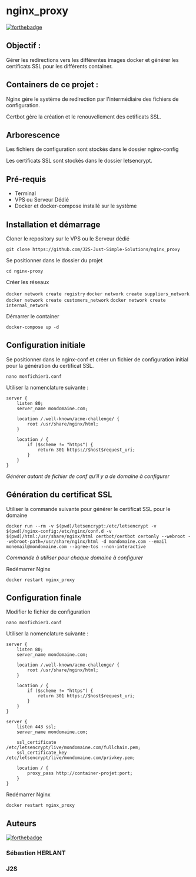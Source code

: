 # nginx_proxy

[![forthebadge](https://forthebadge.com/images/badges/docker-container.svg)](https://forthebadge.com)

## Objectif : 
Gérer les redirections vers les différentes images docker et générer les certificats SSL pour les différents container.

## Containers de ce projet :
Nginx gère le système de redirection par l'intermédiaire des fichiers de configuration.

Certbot gère la création et le renouvellement des cetificats SSL.

## Arborescence
Les fichiers de configuration sont stockés dans le dossier nginx-config

Les certificats SSL sont stockés dans le dossier letsencrypt.

## Pré-requis

- Terminal
- VPS ou Serveur Dédié
- Docker et docker-compose installé sur le système

## Installation et démarrage

Cloner le repository sur le VPS ou le Serveur dédié

`git clone https://github.com/J2S-Just-Simple-Solutions/nginx_proxy`

Se positionner dans le dossier du projet

`cd nginx-proxy`

Créer les réseaux

`docker network create registry`
`docker network create suppliers_network`
`docker network create customers_network`
`docker network create internal_network`

Démarrer le container

`docker-compose up -d`

## Configuration initiale

Se positionner dans le nginx-conf et créer un fichier de configuration initial pour la génération du certificat SSL.

`nano monfichier1.conf`

Utiliser la nomenclature suivante :

```
server {
    listen 80;
    server_name mondomaine.com;

    location /.well-known/acme-challenge/ {
        root /usr/share/nginx/html;
    }

    location / {
        if ($scheme != "https") {
            return 301 https://$host$request_uri;
        }
    }
}
```

*Générer autant de fichier de conf qu'il y a de domaine à configurer*

## Génération du certificat SSL

Utiliser la commande suivante pour générer le certificat SSL pour le domaine

`docker run --rm -v $(pwd)/letsencrypt:/etc/letsencrypt -v $(pwd)/nginx-config:/etc/nginx/conf.d -v $(pwd)/html:/usr/share/nginx/html certbot/certbot certonly --webroot --webroot-path=/usr/share/nginx/html -d mondomaine.com --email monemail@mondomaine.com --agree-tos --non-interactive`

*Commande à utiliser pour chaque domaine à configurer*

Redémarrer Nginx

`docker restart nginx_proxy`

## Configuration finale

Modifier le fichier de configuration

`nano monfichier1.conf`

Utiliser la nomenclature suivante :

```
server {
    listen 80;
    server_name mondomaine.com;

    location /.well-known/acme-challenge/ {
        root /usr/share/nginx/html;
    }

    location / {
        if ($scheme != "https") {
            return 301 https://$host$request_uri;
        }
    }
}

server {
    listen 443 ssl;
    server_name mondomaine.com;

    ssl_certificate /etc/letsencrypt/live/mondomaine.com/fullchain.pem;
    ssl_certificate_key /etc/letsencrypt/live/mondomaine.com/privkey.pem;

    location / {
        proxy_pass http://container-projet:port;
    }
}
```

Redémarrer Nginx

`docker restart nginx_proxy`

## Auteurs

[![forthebadge](https://forthebadge.com/images/badges/built-by-developers.svg)](https://forthebadge.com)

### Sébastien HERLANT 
### J2S 

